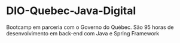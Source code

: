 # DIO-Quebec-Java-Digital
Bootcamp em parceria com o Governo do Québec. São 95 horas de desenvolvimento em back-end com Java e Spring Framework
